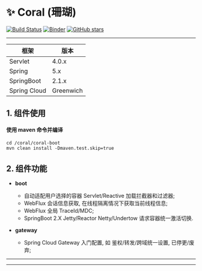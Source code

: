 # :sparkles: Coral (珊瑚) 

[![Build Status](https://travis-ci.org/yugenhai/coral.svg?branch=master)](https://travis-ci.org/yugenhai/coral)
[![Binder](https://mybinder.org/badge_logo.svg)](https://mybinder.org/v2/gh/yugenhai/coral.git/master)
[![GitHub stars](https://img.shields.io/github/stars/yugenhai/coral)](https://github.com/yugenhai/coral/stargazers)

------

| 框架         | 版本      |
| ------------ | --------- |
| Servlet      | 4.0.x     |
| Spring       | 5.x       |
| SpringBoot   | 2.1.x     |
| Spring Cloud | Greenwich |


## 1. 组件使用

#### 使用 maven 命令并编译

```html
cd /coral/coral-boot
mvn clean install -Dmaven.test.skip=true

```

## 2. 组件功能

* **boot** 
    * 自动适配用户选择的容器 Servlet/Reactive 加载拦截器和过滤器;
    * WebFlux 会话信息获取, 在线程隔离情况下获取当前线程信息;
    * WebFlux 全局 TraceId/MDC;
    * SpringBoot 2.X Jetty/Reactor Netty/Undertow 请求容器统一激活切换.

* **gateway** 
    * Spring Cloud Gateway 入门配置, 如 鉴权/转发/跨域统一设置, 已停更/废弃;


------

***
